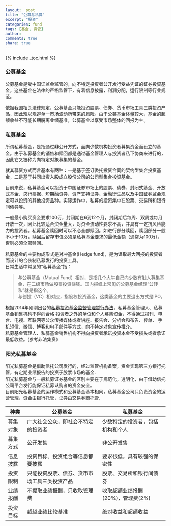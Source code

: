 ```yaml
---
layout:  post
title: "公募与私募"
excerpt: "投资"
categories: fund
tags: [基金, 资管]
author: 
comments: true
share: true
---
```

{% include _toc.html %}

### 公募基金
公募基金是受中国证监会监管的，向不特定投资者公开发行受益凭证的证券投资基金，这些基金在法律的严格监管下，有着信息披露，利润分配，运行限制等行业规范。  

依据我国相关法律规定，公募基金只能投资股票、债券、货币市场工具三类投资产品，因此难以规避单一市场波动所带来的风险。由于公募基金体量较大，基金的超额收益不可能长期脱离业绩基准，公募基金以享受市场整体的回报为主。


### 私募基金  
所谓私募基金，是指通过非公开方式，面向少数机构投资者募集资金而设立的基金。由于私募基金的销售和赎回都是通过基金管理人与投资者私下协商来进行的，因此它又被称为向特定对象募集的基金。  

就其募资方式而言基本有两种：一是基于签订委托投资合同的契约型集合投资基金，二是基于共同出资入股成立股份公司的公司型集合投资基金。  

目前来说，私募基金可以投资于中国证券市场上的股票、债券、封闭式基金、开放式基金、央行票据、短期融资券、资产支持证券、金融衍生品以及中国证券监会规定可以投资的其他投资品种。实际运作中，私募的投资集中在股票、交易所和银行间债券等。  

一般最小购买资金要求100万，封闭期在6到12个月，封闭期后每周、双周或每月开放一次，因此比较适合资金量大，对资金流动性要求不高，并具有一定抗风险能力的投资者。私募基金赎回时可以不必全部赎回。如进行部分赎回，赎回部分一般不小于10万，赎回后留存市值必须是私募基金要求的最低金额（通常为100万），否则必须全部赎回。

私募基金的主要构成形式是对冲基金(Hedge fund)，是为谋取最大回报的投资者而设计的合伙制私募发行的投资工具。  
日常生活中常见的“私募基金”指：   

> 与公募基金（Mutual Fund）相对，是指几个大牛自己向少数有钱人募集基金，在二级市场做股票投资赚钱。国内报纸上常见的公募基金经理“公转私”就是指这个。   
> 与创投（VC）相对应，指股权投资基金，这类基金的主要退出方式是IPO。
	 

根据2014年刚刚出台的<a href="http://www.csrc.gov.cn/pub/zjhpublic/zjh/201408/P020140822492061875501.pdf" target="_blank">私募投资基金监督管理暂行办法</a>，私募基金管理人、私募基金销售机构不得向合格 投资者之外的单位和个人募集资金，不得通过报刊、电台、电视、互联网等公众传播媒体或者讲座、报告会、分析会和布告、传单、 手机短信、微信、博客和电子邮件等方式，向不特定对象宣传推介。  
私募基金管理人、私募基金销售机构不得向投资者承诺投资本金不受损失或者承诺最低收益。(参考非法集资）



### 阳光私募基金
阳光私募基金是借助信托公司发行的，经过监管机构备案，资金实现第三方银行托管，有定期业绩报告的投资于股票市场的基金.  
阳光私募基金与一般私募证券基金的区别主要在于规范化，透明化，由于借助信托公司平台发行能保证私募认购者的资金安全。  
目前阳光私募基金的运作模式和公募基金基本相同，私募基金公司只负责资金的运营管理，资金由银行托管，证券由交易券商托管.





|种类|公募基金|私募基金|
|------|------|------|
|募集对象|广大社会公众，即社会不特定的投资者|少数特定的投资者，包括机构和个人|
|募集方式|公开发售|非公开发售|
|信息披露|投资目标、投资组合等信息都要披露|要求很低，具有较强的保密性|
|投资限制|只能投资股票、债券、货币市场工具三类投资产品|股票、交易所和银行间债券|
|业绩报酬|不提取业绩报酬，只收取管理费|收取超额业绩报酬(20%)，管理费(2%)|
|投资目标|超越业绩比较基准|绝对收益和超额收益|







<!-- 多说评论框 start -->
<div class="ds-thread" data-thread-key="fund2" data-title="fund2" ></div>
<!-- 多说评论框 end -->
<!-- 多说公共JS代码 start (一个网页只需插入一次) -->
<script type="text/javascript">
var duoshuoQuery = {short_name:"goaheadalvin"};
(function() {
var ds = document.createElement('script');
ds.type = 'text/javascript';ds.async = true;
ds.src = (document.location.protocol == 'https:' ? 'https:' : 'http:') + '//static.duoshuo.com/embed.js';
ds.charset = 'UTF-8';
(document.getElementsByTagName('head')[0] 
|| document.getElementsByTagName('body')[0]).appendChild(ds);
})();
</script>
<!-- 多说公共JS代码 end -->

[1]:	http://www.csrc.gov.cn/pub/zjhpublic/zjh/201408/P020140822492061875501.pdf